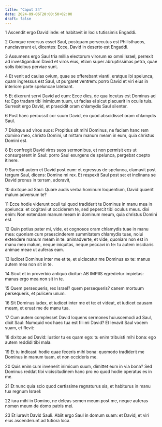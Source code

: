 ```yaml
---
title: "Caput 24"
date: 2024-09-06T20:00:50+02:00
draft: false
---
```



1 Ascendit ergo David inde: et habitavit in locis tutissimis Engaddi.

2 Cumque reversus esset Saul, postquam persecutus est Philisthaeos, nunciaverunt ei, dicentes: Ecce, David in deserto est Engaddi.

3 Assumens ergo Saul tria millia electorum virorum ex omni Israel, perrexit ad investigandum David et viros eius, etiam super abruptissimas petra, quae solis ibicibus perviae sunt.

4 Et venit ad caulas ovium, quae se offerebant vianti. eratque ibi spelunca, quam ingressus est Saul, ut purgaret ventrem: porro David et viri eius in interiore parte speluncae latebant.

5 Et dixerunt servi David ad eum: Ecce dies, de qua locutus est Dominus ad te: Ego tradam tibi inimicum tuum, ut facias ei sicut placuerit in oculis tuis. Surrexit ergo David, et praecidit oram chlamydis Saul silenter.

6 Post haec percussit cor suum David, eo quod abscidisset oram chlamydis Saul.

7 Dixitque ad viros suos: Propitius sit mihi Dominus, ne faciam hanc rem domino meo, christo Domini, ut mittam manum meam in eum, quia christus Domini est.

8 Et confregit David viros suos sermonibus, et non permisit eos ut consurgerent in Saul: porro Saul exurgens de spelunca, pergebat coepto itinere.

9 Surrexit autem et David post eum: et egressus de spelunca, clamavit post tergum Saul, dicens: Domine mi rex. Et respexit Saul post se: et inclinans se David pronus in terram, adoravit,

10 dixitque ad Saul: Quare audis verba hominum loquentium, David quaerit malum adversum te?

11 Ecce hodie viderunt oculi tui quod tradiderit te Dominus in manu mea in spelunca: et cogitavi ut occiderem te, sed pepercit tibi oculus meus. dixi enim: Non extendam manum meam in dominum meum, quia christus Domini est.

12 Quin potius pater mi, vide, et cognosce oram chlamydis tuae in manu mea: quoniam cum praescinderem summitatem chlamydis tuae, nolui extendere manum meam in te. animadverte, et vide, quoniam non est in manu mea malum, neque iniquitas, neque peccavi in te: tu autem insidiaris animae meae ut auferas eam.

13 Iudicet Dominus inter me et te, et ulciscatur me Dominus ex te: manus autem mea non sit in te.

14 Sicut et in proverbio antiquo dicitur: AB IMPIIS egredietur impietas: manus ergo mea non sit in te.

15 Quem persequeris, rex Israel? quem persequeris? canem mortuum persequeris, et pulicem unum.

16 Sit Dominus iudex, et iudicet inter me et te: et videat, et iudicet causam meam, et eruat me de manu tua.

17 Cum autem complesset David loquens sermones huiuscemodi ad Saul, dixit Saul: Numquid vox haec tua est fili mi David? Et levavit Saul vocem suam, et flevit:

18 dixitque ad David: Iustior tu es quam ego: tu enim tribuisti mihi bona: ego autem reddidi tibi mala.

19 Et tu indicasti hodie quae feceris mihi bona: quomodo tradiderit me Dominus in manum tuam, et non occideris me.

20 Quis enim cum invenerit inimicum suum, dimittet eum in via bona? Sed Dominus reddat tibi vicissitudinem hanc pro eo quod hodie operatus es in me.

21 Et nunc quia scio quod certissime regnaturus sis, et habiturus in manu tua regnum Israel:

22 iura mihi in Domino, ne deleas semen meum post me, neque auferas nomen meum de domo patris mei.

23 Et iuravit David Sauli. Abiit ergo Saul in domum suam: et David, et viri eius ascenderunt ad tutiora loca.

